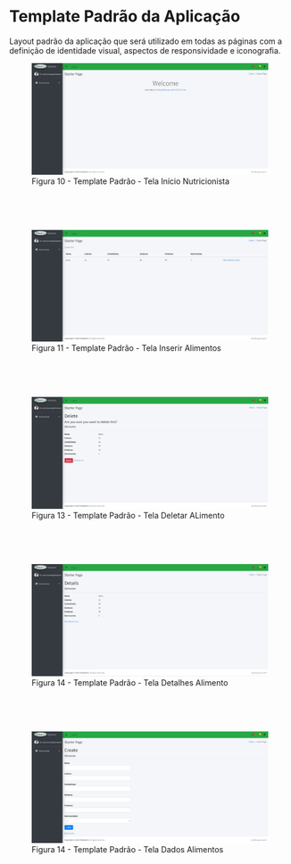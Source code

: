 # Template Padrão da Aplicação

Layout padrão da aplicação que será utilizado em todas as páginas com a definição de identidade visual, aspectos de responsividade e iconografia.

<figure> 
  <img src="https://github.com/ICEI-PUC-Minas-PMV-ADS/pmv-ads-2024-1-e2-proj-int-t8-pmv-ads-2024-1-e2-vitalnutri/blob/main/docs/img/Vital%20Nutri%20-%20Template%202.jpeg">
  <figcaption> Figura 10 - Template Padrão - Tela Início Nutricionista </figcaption>
</figure>
<br>
<br>
<br>

<figure> 
  <img src="https://github.com/ICEI-PUC-Minas-PMV-ADS/pmv-ads-2024-1-e2-proj-int-t8-pmv-ads-2024-1-e2-vitalnutri/blob/main/docs/img/Vital%20Nutri%20-%20Template%201.jpeg">
  <figcaption> Figura 11 - Template Padrão - Tela Inserir Alimentos </figcaption>
</figure>
<br>
<br>
<br>


<figure> 
  <img src="https://github.com/ICEI-PUC-Minas-PMV-ADS/pmv-ads-2024-1-e2-proj-int-t8-pmv-ads-2024-1-e2-vitalnutri/blob/main/docs/img/VitalNutri%20-%20Template%203.jpeg">
  <figcaption> Figura 13 - Template Padrão - Tela Deletar ALimento </figcaption>
</figure>
<br>
<br>
<br>

<figure> 
  <img src="https://github.com/ICEI-PUC-Minas-PMV-ADS/pmv-ads-2024-1-e2-proj-int-t8-pmv-ads-2024-1-e2-vitalnutri/blob/main/docs/img/VitalNutri%20-%20Template%204.jpeg">
  <figcaption> Figura 14 - Template Padrão - Tela Detalhes Alimento </figcaption>
</figure>
<br>
<br>
<br>


<figure> 
  <img src="https://github.com/ICEI-PUC-Minas-PMV-ADS/pmv-ads-2024-1-e2-proj-int-t8-pmv-ads-2024-1-e2-vitalnutri/blob/main/docs/img/VitalNutri%20-%20Template%205.jpeg">
  <figcaption> Figura 14 - Template Padrão - Tela Dados Alimentos </figcaption>
</figure>
<br>
<br>
<br>
